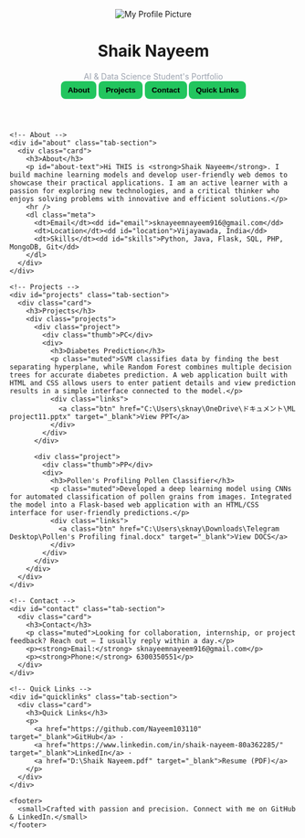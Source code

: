 <!doctype html>
<html lang="en">
<head>
  <meta charset="utf-8" />
  <meta name="viewport" content="width=device-width,initial-scale=1" />
  <title>Shaik NayeeM'S Portfolio</title>
  <style>
  :root{
    --accent:#22c55e;   /* green */
    --muted:#9ca3af;
    --card:#111827;     /* dark gray for cards */
    --bg:#000000;       /* black background */
    --hover:#16a34a;    /* bright green hover */
    --highlight:#4ade80;/* light green highlight */
  }

  *{box-sizing:border-box;}

  body{
    font-family:Inter,ui-sans-serif,system-ui,Helvetica,Arial;
    color:#f9fafb;
    background:var(--bg);
    margin:0;
    line-height:1.45;
    transition: background 0.5s ease, color 0.5s ease;
  }

  .container{max-width:980px;margin:28px auto;padding:24px}

  header{display:flex;align-items:center;justify-content:space-between;gap:18px;transition: all 0.3s ease;}
  header:hover{transform: scale(1.01);}

  .brand{display:flex;align-items:center;gap:14px}

  .avatar{
    width:72px;
    height:72px;
    border-radius:50%;
    background:linear-gradient(135deg,var(--accent),var(--highlight));
    color:#fff;
    display:grid;
    place-items:center;
    font-weight:700;
    font-size:20px;
    transition: transform 0.3s ease, box-shadow 0.3s ease;
  }
  .avatar:hover{
    transform: scale(1.1);
    box-shadow: 0 0 18px rgba(34,197,94,0.6);
  }

  h1{margin:0;font-size:22px; color: var(--accent);}
  p.lead{color:var(--muted);margin:6px 0 0; transition: color 0.3s ease;}

  .actions{display:flex;gap:10px;}
  .btn{
    display:inline-block;
    padding:8px 12px;
    border-radius:8px;
    text-decoration:none;
    font-weight:600;
    transition: all 0.3s ease;
    cursor:pointer;
    border:none;
  }
  .btn-primary{
    background:var(--accent);
    color:#000;
  }
  .btn-primary:hover{
    background:var(--hover);
    transform: translateY(-2px);
    box-shadow: 0 6px 12px rgba(34,197,94,0.3);
    color:#fff;
  }

  .tab-section{display:none; transition: all 0.5s ease;}

  .card{
    background:var(--card);
    padding:16px;
    border-radius:12px;
    box-shadow:0 6px 18px rgba(0,0,0,0.6);
    transition: transform 0.3s ease, box-shadow 0.3s ease;
  }
  .card:hover{
    transform: translateY(-4px);
    box-shadow: 0 10px 24px rgba(0,0,0,0.9);
  }

  .projects{display:grid;gap:12px}
  .project{display:flex;gap:12px;align-items:flex-start}
  .thumb{
    width:120px;
    height:78px;
    border-radius:8px;
    background: linear-gradient(135deg,#064e3b,#22c55e);
    display:grid;
    place-items:center;
    color:#fff;
    font-weight:700;
    transition: transform 0.3s ease, background 0.3s ease;
  }
  .thumb:hover{
    background: linear-gradient(135deg,var(--accent),var(--highlight));
    transform: scale(1.05);
    box-shadow: 0 6px 14px rgba(34,197,94,0.4);
  }
  .project h3{margin:0;font-size:16px; color:#fff; transition: color 0.3s ease;}
  .project h3:hover{color: var(--highlight);}
  .project p{margin:6px 0;color:var(--muted);font-size:14px}
  .project .links{display:flex;gap:8px;margin-top:8px}

  footer{
    margin-top:22px;
    color:var(--muted);
    font-size:13px;
    text-align:center;
    position: relative;
  }
  footer small{
    display:inline-block;
    position: relative;
    animation: sparkle 1.5s infinite;
  }
  @keyframes sparkle{
    0%{opacity:0;}
    50%{opacity:1;}
    100%{opacity:0;}
  }

  html{scroll-behavior:smooth;}
  </style>
</head>
<body>
  <div class="container">
    <header>
      <div class="brand">
        <img src="C:\Users\sknay\OneDrive\Pictures\WhatsApp Image 2025-08-14 at 18.08.30_3eaced69.jpg" alt="My Profile Picture" class="avatar" id="avatar">
        <div>
          <h1 id="prof-name">Shaik Nayeem</h1>
          <p class="lead" id="prof-title">AI & Data Science Student's Portfolio</p>
        </div>
      </div>
      <div class="actions">
        <button class="btn btn-primary" onclick="showSection('about')">About</button>
        <button class="btn btn-primary" onclick="showSection('projects')">Projects</button>
        <button class="btn btn-primary" onclick="showSection('contact')">Contact</button>
        <button class="btn btn-primary" onclick="showSection('quicklinks')">Quick Links</button>
      </div>
    </header>

    <!-- About -->
    <div id="about" class="tab-section">
      <div class="card">
        <h3>About</h3>
        <p id="about-text">Hi THIS is <strong>Shaik Nayeem</strong>. I build machine learning models and develop user-friendly web demos to showcase their practical applications. I am an active learner with a passion for exploring new technologies, and a critical thinker who enjoys solving problems with innovative and efficient solutions.</p>
        <hr />
        <dl class="meta">
          <dt>Email</dt><dd id="email">sknayeemnayeem916@gmail.com</dd>
          <dt>Location</dt><dd id="location">Vijayawada, India</dd>
          <dt>Skills</dt><dd id="skills">Python, Java, Flask, SQL, PHP, MongoDB, Git</dd>
        </dl>
      </div>
    </div>

    <!-- Projects -->
    <div id="projects" class="tab-section">
      <div class="card">
        <h3>Projects</h3>
        <div class="projects">
          <div class="project">
            <div class="thumb">PC</div>
            <div>
              <h3>Diabetes Prediction</h3>
              <p class="muted">SVM classifies data by finding the best separating hyperplane, while Random Forest combines multiple decision trees for accurate diabetes prediction. A web application built with HTML and CSS allows users to enter patient details and view prediction results in a simple interface connected to the model.</p>
              <div class="links">
                <a class="btn" href="C:\Users\sknay\OneDrive\ドキュメント\ML project11.pptx" target="_blank">View PPT</a>
              </div>
            </div>
          </div>

          <div class="project">
            <div class="thumb">PP</div>
            <div>
              <h3>Pollen's Profiling Pollen Classifier</h3>
              <p class="muted">Developed a deep learning model using CNNs for automated classification of pollen grains from images. Integrated the model into a Flask-based web application with an HTML/CSS interface for user-friendly predictions.</p>
              <div class="links">
                <a class="btn" href="C:\Users\sknay\Downloads\Telegram Desktop\Pollen's Profiling final.docx" target="_blank">View DOCS</a>
              </div>
            </div>
          </div>
        </div>
      </div>
    </div>

    <!-- Contact -->
    <div id="contact" class="tab-section">
      <div class="card">
        <h3>Contact</h3>
        <p class="muted">Looking for collaboration, internship, or project feedback? Reach out — I usually reply within a day.</p>
        <p><strong>Email:</strong> sknayeemnayeem916@gmail.com</p>
        <p><strong>Phone:</strong> 6300350551</p>
      </div>
    </div>

    <!-- Quick Links -->
    <div id="quicklinks" class="tab-section">
      <div class="card">
        <h3>Quick Links</h3>
        <p>
          <a href="https://github.com/Nayeem103110" target="_blank">GitHub</a> · 
          <a href="https://www.linkedin.com/in/shaik-nayeem-80a362285/" target="_blank">LinkedIn</a> · 
          <a href="D:\Shaik Nayeem.pdf" target="_blank">Resume (PDF)</a>
        </p>
      </div>
    </div>

    <footer>
      <small>Crafted with passion and precision. Connect with me on GitHub & LinkedIn.</small>
    </footer>
  </div>

  <script>
    // By default, hide all sections (only profile is visible)
    document.addEventListener("DOMContentLoaded", () => {
      const sections = document.querySelectorAll('.tab-section');
      sections.forEach(sec => sec.style.display = 'none');
    });

    // Function to show selected tab and hide others
    function showSection(sectionId) {
      const sections = document.querySelectorAll('.tab-section');
      sections.forEach(sec => sec.style.display = 'none'); 
      document.getElementById(sectionId).style.display = 'block';
    }
  </script>
</body>
</html>
